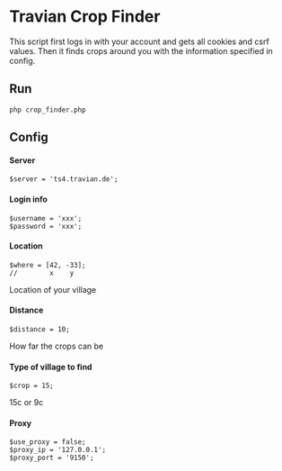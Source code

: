 # Travian Crop Finder

This script first logs in with your account and gets all cookies and csrf values. Then it finds crops around you with the information specified in config.

## Run
    php crop_finder.php

## Config

#### Server
    $server = 'ts4.travian.de';
    
#### Login info
    $username = 'xxx';
    $password = 'xxx';

#### Location
    $where = [42, -33];
    //        x    y
Location of your village

#### Distance
    $distance = 10;
How far the crops can be
    
#### Type of village to find
    $crop = 15;
15c or 9c

#### Proxy
    $use_proxy = false;
    $proxy_ip = '127.0.0.1';
    $proxy_port = '9150';

